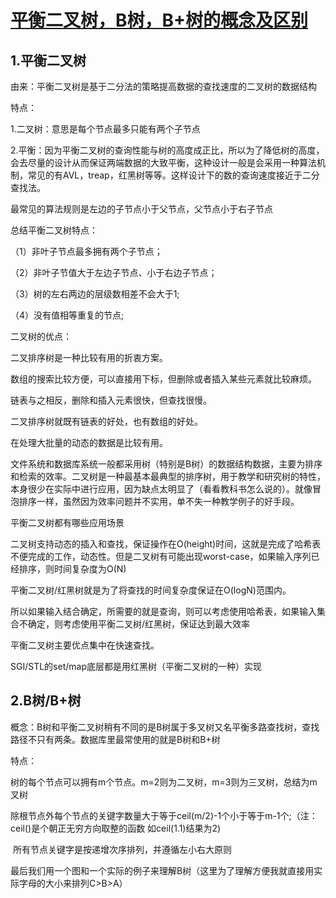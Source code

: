 # [平衡二叉树，B树，B+树的概念及区别](https://www.cnblogs.com/little-orangeaaa/p/9707823.html)

## 1.平衡二叉树

由来：平衡二叉树是基于二分法的策略提高数据的查找速度的二叉树的数据结构

特点：

1.二叉树：意思是每个节点最多只能有两个子节点

2.平衡：因为平衡二叉树的查询性能与树的高度成正比，所以为了降低树的高度，会去尽量的设计从而保证两端数据的大致平衡，这种设计一般是会采用一种算法机制，常见的有AVL，treap，红黑树等等。这样设计下的数的查询速度接近于二分查找法。

最常见的算法规则是左边的子节点小于父节点，父节点小于右子节点

总结平衡二叉树特点：

（1）非叶子节点最多拥有两个子节点；

（2）非叶子节值大于左边子节点、小于右边子节点；

（3）树的左右两边的层级数相差不会大于1;

（4）没有值相等重复的节点;

二叉树的优点：

 二叉排序树是一种比较有用的折衷方案。 

 数组的搜索比较方便，可以直接用下标，但删除或者插入某些元素就比较麻烦。 

 链表与之相反，删除和插入元素很快，但查找很慢。

 二叉排序树就既有链表的好处，也有数组的好处。 

 在处理大批量的动态的数据是比较有用。

文件系统和数据库系统一般都采用树（特别是B树）的数据结构数据，主要为排序和检索的效率。二叉树是一种最基本最典型的排序树，用于教学和研究树的特性，本身很少在实际中进行应用，因为缺点太明显了（看看教科书怎么说的）。就像冒泡排序一样，虽然因为效率问题并不实用，单不失一种教学例子的好手段。

平衡二叉树都有哪些应用场景

二叉树支持动态的插入和查找，保证操作在O(height)时间，这就是完成了哈希表不便完成的工作，动态性。但是二叉树有可能出现worst-case，如果输入序列已经排序，则时间复杂度为O(N)

平衡二叉树/红黑树就是为了将查找的时间复杂度保证在O(logN)范围内。

所以如果输入结合确定，所需要的就是查询，则可以考虑使用哈希表，如果输入集合不确定，则考虑使用平衡二叉树/红黑树，保证达到最大效率

平衡二叉树主要优点集中在快速查找。

SGI/STL的set/map底层都是用红黑树（平衡二叉树的一种）实现

## 2.B树/B+树

概念：B树和平衡二叉树稍有不同的是B树属于多叉树又名平衡多路查找树，查找路径不只有两条。数据库里最常使用的就是B树和B+树

 特点：

​     树的每个节点可以拥有m个节点。m=2则为二叉树，m=3则为三叉树，总结为m叉树

​     除根节点外每个节点的关键字数量大于等于ceil(m/2)-1个小于等于m-1个;（注：ceil()是个朝正无穷方向取整的函数 如ceil(1.1)结果为2)

​     所有节点关键字是按递增次序排列，并遵循左小右大原则

最后我们用一个图和一个实际的例子来理解B树（这里为了理解方便我就直接用实际字母的大小来排列C>B>A）

